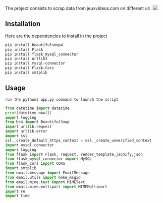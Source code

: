 The project consists to scrap data from jeuxvideos.com on different url.
![](../master/scra.gif)

## Installation

Here are the dependencies to install in the project

```bash
pip install beautifulsoup4
pip install Flask
pip install flask_mysql_connector
pip install urllib3
pip install mysql-connector
pip install Flask-Cors
pip install smtplib
```

## Usage

```
run the python3 app.py command to launch the script
```

```python
from datetime import datetime
print(datetime.now())
import logging
from bs4 import BeautifulSoup
import urllib.request
import urllib.error
import ssl 
ssl._create_default_https_context = ssl._create_unverified_context
import mysql.connector
import logging
from flask import Flask, request, render_template,jsonify,json
from flask_mysql_connector import MySQL
from flask_cors import CORS
import smtplib
from email.message import EmailMessage
from email.utils import make_msgid
from email.mime.text import MIMEText
from email.mime.multipart import MIMEMultipart
import re
import time


```


